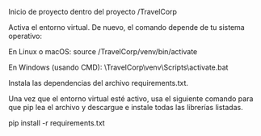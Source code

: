 Inicio de proyecto 
dentro del proyecto /TravelCorp

Activa el entorno virtual.
De nuevo, el comando depende de tu sistema operativo:

En Linux o macOS:
source /TravelCorp/venv/bin/activate

En Windows (usando CMD):
\TravelCorp\venv\Scripts\activate.bat

Instala las dependencias del archivo requirements.txt.

Una vez que el entorno virtual esté activo, usa el siguiente comando para que pip lea el archivo y descargue e instale todas las librerías listadas.

pip install -r requirements.txt

